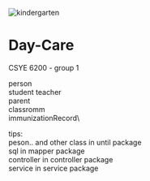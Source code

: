 ![kindergarten](https://www.spsd.sk.ca/Schools/elementaryprograms/kindergarten/PublishingImages/Kindergarten%202017.jpg)
# Day-Care
CSYE 6200 - group 1

person\
student
teacher\
parent\
classromm\
immunizationRecord\

tips: \
peson.. and other class in until package\
sql in mapper package\
controller in controller package\
service in service package
